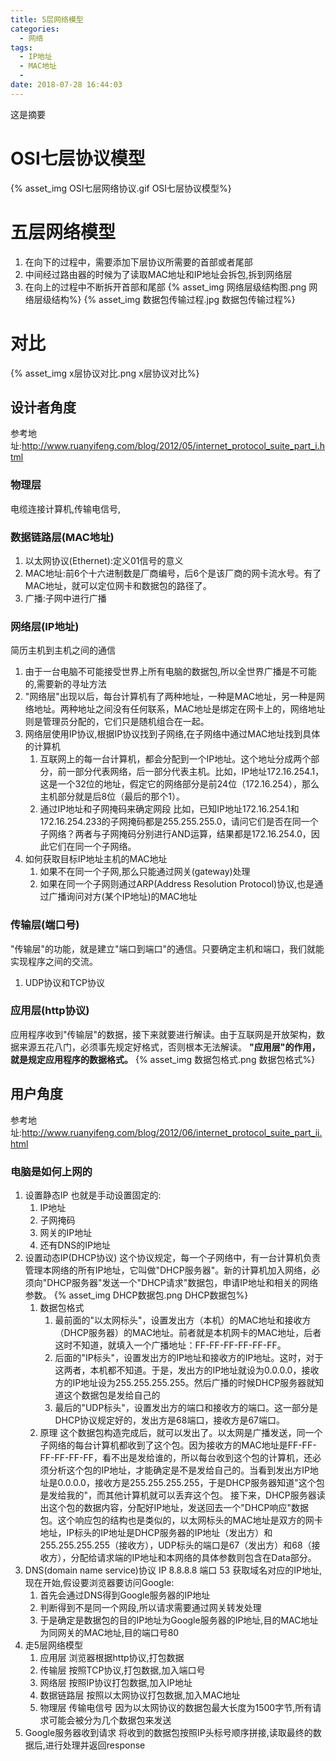 ```yaml
---
title: 5层网络模型
categories:
  - 网络
tags:
  - IP地址
  - MAC地址
  - 
date: 2018-07-28 16:44:03
---
```

 这是摘要
 <!-- more -->

# OSI七层协议模型
{% asset_img OSI七层网络协议.gif OSI七层协议模型%}

# 五层网络模型
1. 在向下的过程中，需要添加下层协议所需要的首部或者尾部
2. 中间经过路由器的时候为了读取MAC地址和IP地址会拆包,拆到网络层
2. 在向上的过程中不断拆开首部和尾部
{% asset_img 网络层级结构图.png 网络层级结构%}
{% asset_img 数据包传输过程.jpg 数据包传输过程%}


# 对比
{% asset_img x层协议对比.png x层协议对比%}

## 设计者角度
参考地址:http://www.ruanyifeng.com/blog/2012/05/internet_protocol_suite_part_i.html
### 物理层
电缆连接计算机,传输电信号,
### 数据链路层(MAC地址)
1. 以太网协议(Ethernet):定义01信号的意义
2. MAC地址:前6个十六进制数是厂商编号，后6个是该厂商的网卡流水号。有了MAC地址，就可以定位网卡和数据包的路径了。
3. 广播:子网中进行广播

### 网络层(IP地址)
简历主机到主机之间的通信
1. 由于一台电脑不可能接受世界上所有电脑的数据包,所以全世界广播是不可能的,需要新的寻址方法
2. "网络层"出现以后，每台计算机有了两种地址，一种是MAC地址，另一种是网络地址。两种地址之间没有任何联系，MAC地址是绑定在网卡上的，网络地址则是管理员分配的，它们只是随机组合在一起。
3. 网络层使用IP协议,根据IP协议找到子网络,在子网络中通过MAC地址找到具体的计算机
	1. 互联网上的每一台计算机，都会分配到一个IP地址。这个地址分成两个部分，前一部分代表网络，后一部分代表主机。比如，IP地址172.16.254.1，这是一个32位的地址，假定它的网络部分是前24位（172.16.254），那么主机部分就是后8位（最后的那个1）。
	2. 通过IP地址和子网掩码来确定网段
	比如，已知IP地址172.16.254.1和172.16.254.233的子网掩码都是255.255.255.0，请问它们是否在同一个子网络？两者与子网掩码分别进行AND运算，结果都是172.16.254.0，因此它们在同一个子网络。
4. 如何获取目标IP地址主机的MAC地址
	1. 如果不在同一个子网,那么只能通过网关(gateway)处理
	2. 如果在同一个子网则通过ARP(Address Resolution Protocol)协议,也是通过广播询问对方(某个IP地址)的MAC地址

### 传输层(端口号)
"传输层"的功能，就是建立"端口到端口"的通信。只要确定主机和端口，我们就能实现程序之间的交流。
1. UDP协议和TCP协议


### 应用层(http协议)
应用程序收到"传输层"的数据，接下来就要进行解读。由于互联网是开放架构，数据来源五花八门，必须事先规定好格式，否则根本无法解读。
**"应用层"的作用，就是规定应用程序的数据格式。**
{% asset_img 数据包格式.png 数据包格式%}

## 用户角度
参考地址:http://www.ruanyifeng.com/blog/2012/06/internet_protocol_suite_part_ii.html
### 电脑是如何上网的
1. 设置静态IP
也就是手动设置固定的:
	1. IP地址
	2. 子网掩码
	3. 网关的IP地址
	4. 还有DNS的IP地址
2. 设置动态IP(DHCP协议)
这个协议规定，每一个子网络中，有一台计算机负责管理本网络的所有IP地址，它叫做"DHCP服务器"。新的计算机加入网络，必须向"DHCP服务器"发送一个"DHCP请求"数据包，申请IP地址和相关的网络参数。
{% asset_img DHCP数据包.png DHCP数据包%}
	1. 数据包格式
		1. 最前面的"以太网标头"，设置发出方（本机）的MAC地址和接收方（DHCP服务器）的MAC地址。前者就是本机网卡的MAC地址，后者这时不知道，就填入一个广播地址：FF-FF-FF-FF-FF-FF。
		2. 后面的"IP标头"，设置发出方的IP地址和接收方的IP地址。这时，对于这两者，本机都不知道。于是，发出方的IP地址就设为0.0.0.0，接收方的IP地址设为255.255.255.255。然后广播的时候DHCP服务器就知道这个数据包是发给自己的
		3. 最后的"UDP标头"，设置发出方的端口和接收方的端口。这一部分是DHCP协议规定好的，发出方是68端口，接收方是67端口。
	2. 原理
	这个数据包构造完成后，就可以发出了。以太网是广播发送，同一个子网络的每台计算机都收到了这个包。因为接收方的MAC地址是FF-FF-FF-FF-FF-FF，看不出是发给谁的，所以每台收到这个包的计算机，还必须分析这个包的IP地址，才能确定是不是发给自己的。当看到发出方IP地址是0.0.0.0，接收方是255.255.255.255，于是DHCP服务器知道"这个包是发给我的"，而其他计算机就可以丢弃这个包。
	接下来，DHCP服务器读出这个包的数据内容，分配好IP地址，发送回去一个"DHCP响应"数据包。这个响应包的结构也是类似的，以太网标头的MAC地址是双方的网卡地址，IP标头的IP地址是DHCP服务器的IP地址（发出方）和255.255.255.255（接收方），UDP标头的端口是67（发出方）和68（接收方），分配给请求端的IP地址和本网络的具体参数则包含在Data部分。
3. DNS(domain name service)协议
IP 8.8.8.8  端口 53
获取域名对应的IP地址,现在开始,假设要浏览器要访问Google:
	1. 首先会通过DNS得到Google服务器的IP地址
	2. 判断得到不是同一个网段,所以请求需要通过网关转发处理
	3. 于是确定是数据包的目的IP地址为Google服务器的IP地址,目的MAC地址为同网关的MAC地址,目的端口号80
4. 走5层网络模型
	1. 应用层
	浏览器根据http协议,打包数据
	2. 传输层
	按照TCP协议,打包数据,加入端口号
	3. 网络层 
	按照IP协议打包数据,加入IP地址
	4. 数据链路层
	按照以太网协议打包数据,加入MAC地址
	5. 物理层
	传输电信号
因为以太网协议的数据包最大长度为1500字节,所有请求可能会被分为几个数据包来发送
5. Google服务器收到请求
将收到的数据包按照IP头标号顺序拼接,读取最终的数据后,进行处理并返回response























